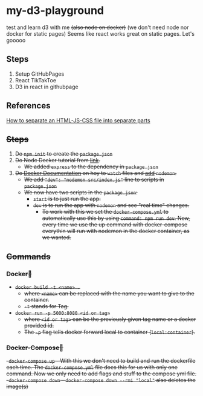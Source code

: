 # my-d3-playground
test and learn d3 with me <s>(also node on docker)</s>
(we don't need node nor docker for static pages)
Seems like react works great on static pages. Let's gooooo

## Steps
1. Setup GitHubPages
2. React TikTakToe
3. D3 in react in githubpage

## References
[How to separate an HTML-JS-CSS file into separate parts](https://reviewnprep.com/blog/the-benefits-of-separating-html-css-and-javascript-unleashing-the-power-of-web-development/)




<s>

## Steps
1. Do `npm init` to create the `package.json`
2. Do Node Docker tutorial from [link](https://youtu.be/gAkwW2tuIqE).
    - We added `express` to the dependency in `package.json`
3. Do [Docker Documentation](https://docs.docker.com/compose/file-watch/) on hoy to `watch` files and [add](https://github.com/remy/nodemon#nodemon) `nodemon`. 
    - We add `"dev": "nodemon src/index.js"` line to scripts in `package.json`
    - We now have two scripts in the `package.json`:
        - `start` is to just run the app. 
        - `dev` is to run the app with `nodemon` and see "real time" changes.
            - To work with this we set the `docker-compose.yml` to automatically use this by using `command: npm run dev`. Now, every time we use the up command with docker-compose everythin will run with nodemon in the docker container, as we wanted. 

## Commands
### Docker🐳
- `docker build -t <name> .` 
    -  where `<name>` can be replaced with the name you want to give to the container. 
    - `-t` stands for Tag.
- `docker run -p 5000:8080 <id or tag>` 
    - where `<id or tag>` can be the previously given tag name or a docker provided id. 
    - The `-p` flag tells docker forward local to container (`local:container`).
### Docker-Compose🐋
-`docker-compose up`
    - With this we don't need to build and run the dockerfile each time. The `docker-compose.yml` file does this for us with only one command. Now we only need to add flags and stuff to the compose yml file.
-`docker-compose down`
    - `docker-compose down --rmi "local"` also deletes the image(s)
</s>